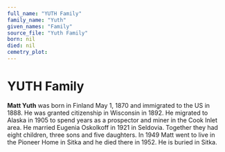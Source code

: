 ```yaml
---
full_name: "YUTH Family"
family_name: "Yuth"
given_names: "Family"
source_file: "Yuth Family"
born: nil
died: nil
cemetry_plot: 
---
```

# YUTH Family

**Matt Yuth** was born in Finland May 1, 1870 and immigrated to the US
in 1888. He was granted citizenship in Wisconsin in 1892. He migrated to
Alaska in 1905 to spend years as a prospector and miner in the Cook
Inlet area. He married Eugenia Oskolkoff in 1921 in Seldovia. Together
they had eight children, three sons and five daughters. In 1949 Matt
went to live in the Pioneer Home in Sitka and he died there in 1952. He
is buried in Sitka.

